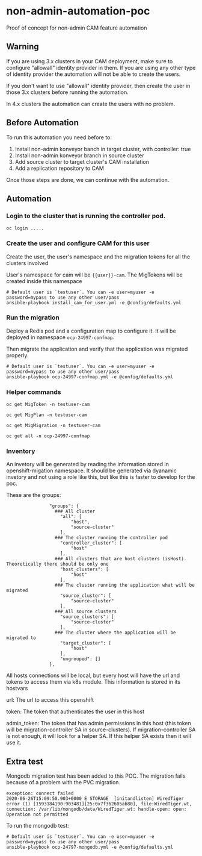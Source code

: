 # non-admin-automation-poc
Proof of concept for non-admin CAM feature automation


## Warning

If you are using 3.x clusters in your CAM deployment, make sure to configure "allowall" identity provider in them. If you are using any other type of identity provider the  automation will not be able to create the users. 

If you don't want to use "allowall" identity provider, then create the user in those 3.x clusters before running the automation.

In 4.x clusters the automation can create the users with no problem.

## Before Automation

To run this automation you need before to:

1. Install non-admin konveyor banch in target cluster, with controller: true
2. Install non-admin konveyor branch in source cluster
3. Add source cluster to target cluster's CAM installation
4. Add a replication repository to CAM

Once those steps are done, we can continue with the automation.

## Automation


### Login to the cluster that is running the controller pod.

```
oc login .....
```

### Create the user and configure CAM for this user

Create the user, the user's namespace and the migration tokens for all the clusters involved

User's namespace for cam will be `{{user}}-cam`. The MigTokens will be created inside this namespace

``` 
# Default user is `testuser`. You can -e user=myuser -e password=mypass to use any other user/pass
ansible-playbook install_cam_for_user.yml -e @config/defaults.yml
``` 


### Run the migration

Deploy a Redis pod and a configuration map to configure it. It will be deployed in namespace `ocp-24997-confmap`.

Then migrate the application and verify that the application was migrated properly.


``` 
# Default user is `testuser`. You can -e user=myuser -e password=mypass to use any other user/pass
ansible-playbook ocp-24997-confmap.yml -e @config/defaults.yml
``` 


### Helper commands

```
oc get MigToken -n testuser-cam
```

```
oc get MigPlan -n testuser-cam
```

```
oc get MigMigration -n testuser-cam
```

```
oc get all -n ocp-24997-confmap
```

### Inventory

An invetory will be generated by reading the information stored in openshift-migation namespace. It should be generated via dyanamic invetory and not using a role like this, but like this is faster to develop for the poc.

These are the groups:
```
                "groups": {
                  ### All cluster
                    "all": [
                        "host", 
                        "source-cluster"
                    ], 
                  ### The cluster running the controller pod
                    "controller_cluster": [
                        "host"
                    ], 
                  ### All clusters that are host clusters (isHost). Theoretically there should be only one
                    "host_clusters": [
                        "host"
                    ], 
                  ### The cluster running the application what will be migrated
                    "source_cluster": [
                        "source-cluster"
                    ], 
                  ### All source clusters
                    "source_clusters": [
                        "source-cluster"
                    ], 
                  ### The cluster where the application will be migrated to
                    "target_cluster": [
                        "host"
                    ], 
                    "ungrouped": []
                }, 

```

All hosts connections will be local, but every host will have the url and tokens to access them via k8s module. This information is stored in its hostvars

url: The url to access this openshift

token: The token that authenticates the user in this host

admin_token: The token that has admin permissions in this host (this token will be migration-controller SA in source-clusters). If migration-controller SA is not enough, it will look for a helper SA. If this helper SA exists then it will use it.


## Extra test

Mongodb migration test has been added to this POC. The migration fails because of a problem with the PVC migration.

```
exception: connect failed
2020-06-26T15:09:50.903+0000 E STORAGE  [initandlisten] WiredTiger error (1) [1593184190:903481][25:0x7f362605ab80], file:WiredTiger.wt, connection: /var/lib/mongodb/data/WiredTiger.wt: handle-open: open: Operation not permitted

```

To run the mongodb test:

``` 
# Default user is `testuser`. You can -e user=myuser -e password=mypass to use any other user/pass
ansible-playbook ocp-24797-mongodb.yml -e @config/defaults.yml
``` 
